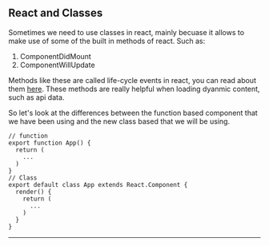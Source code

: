 ## React and Classes

Sometimes we need to use classes in react, mainly becuase it allows to make use of some of the built in methods of react. Such as: 

1. ComponentDidMount
2. ComponentWillUpdate

Methods like these are called life-cycle events in react, you can read about them [here](https://blog.bitsrc.io/react-16-lifecycle-methods-how-and-when-to-use-them-f4ad31fb2282). These methods are really helpful when loading dyanmic content, such as api data. 

So let's look at the differences between the function based component that we have been using and the new class based that we will be using. 
``` JS
// function
export function App() {
  return (
    ...
  )
}
// Class
export default class App extends React.Component {
  render() {
    return (
      ...
    )
  }
}
```
---
